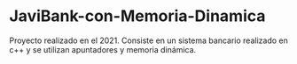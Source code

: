 # JaviBank-con-Memoria-Dinamica
Proyecto realizado en el 2021. Consiste en un sistema bancario realizado en c++ y se utilizan apuntadores y memoria dinámica.
